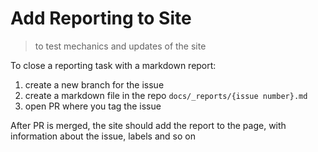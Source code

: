 # Add Reporting to Site

> to test mechanics and updates of the site

To close a reporting task with a markdown report:

1. create a new branch for the issue
2. create a markdown file in the repo `docs/_reports/{issue number}.md`
3. open PR where you tag the issue


After PR is merged, the site should add the report to the page, with information about the issue, labels and so on